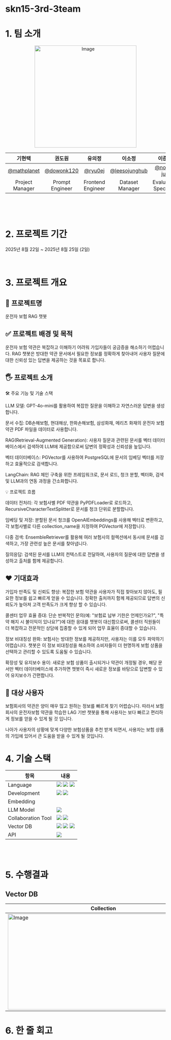 # skn15-3rd-3team

# 1. 팀 소개
<div align="center">
<img width="320" height="320" alt="Image" src="https://github.com/user-attachments/assets/34eb158f-413f-4f38-b1e4-6440ea6ae851" />


| 기현택     | 권도원     | 유의정     | 이소정     | 이준원     | 한승희    |
|:----------:|:----------:|:----------:|:----------:|:----------:|:----------:|
|[@mathplanet](https://github.com/mathplanet)|[@dowonk120](https://github.com/dowonk120)|[@ryu0ej](https://github.com/Rr-EJ)|[@leesojunghub](https://github.com/leesojunghub)|[@none-jun](https://github.com/none-jun)|[@seunghee-han](https://github.com/seunghee-han)|
|Project Manager | Prompt Engineer | Frontend Engineer | Dataset Manager  | Evaluation Specialist | Prompt Engineer |

</div>
<br/>
<br/>
<br/>

# 2. 프로젝트 기간
2025년 8월 22일 ~ 2025년 8월 25일 (2일)
<br/>
<br/>
<br/>	

# 3. 프로젝트 개요

## 📕 프로젝트명
운전자 보험 RAG 챗봇

## ✅ 프로젝트 배경 및 목적
운전자 보험 약관은 복잡하고 이해하기 어려워 가입자들이 궁금증을 해소하기 어렵습니다. 
RAG 챗봇은 방대한 약관 문서에서 필요한 정보를 정확하게 찾아내어 사용자 질문에 대한 신뢰성 있는 답변을 제공하는 것을 목표로 합니다.

## 🖐️ 프로젝트 소개
🛠️ 주요 기능 및 기술 스택

LLM 모델: GPT-4o-mini를 활용하여 복잡한 질문을 이해하고 자연스러운 답변을 생성합니다.

문서 수집: DB손해보험, 현대해상, 한화손해보험, 삼성화재, 메리츠 화재의 운전자 보험 약관 PDF 파일을 데이터로 사용합니다.

RAG(Retrieval-Augmented Generation): 사용자 질문과 관련된 문서를 벡터 데이터베이스에서 검색하여 LLM에 제공함으로써 답변의 정확성과 신뢰성을 높입니다.

벡터 데이터베이스: PGVector를 사용하여 PostgreSQL에 문서의 임베딩 벡터를 저장하고 효율적으로 검색합니다.

LangChain: RAG 체인 구축을 위한 프레임워크로, 문서 로드, 청크 분할, 벡터화, 검색 및 LLM과의 연동 과정을 간소화합니다.

💡 프로젝트 흐름

데이터 전처리: 각 보험사별 PDF 약관을 PyPDFLoader로 로드하고, RecursiveCharacterTextSplitter로 문서를 청크 단위로 분할합니다.

임베딩 및 저장: 분할된 문서 청크를 OpenAIEmbeddings를 사용해 벡터로 변환하고, 각 보험사별로 다른 collection_name을 지정하여 PGVector에 저장합니다.

다중 검색: EnsembleRetriever를 활용해 여러 보험사의 컬렉션에서 동시에 문서를 검색하고, 가장 관련성 높은 문서를 찾아냅니다.

질의응답: 검색된 문서를 LLM의 컨텍스트로 전달하여, 사용자의 질문에 대한 답변을 생성하고 출처를 함께 제공합니다.

## ❤️ 기대효과
가입자 만족도 및 신뢰도 향상: 복잡한 보험 약관을 사용자가 직접 찾아보지 않아도, 필요한 정보를 쉽고 빠르게 얻을 수 있습니다. 정확한 출처까지 함께 제공되므로 답변의 신뢰도가 높아져 고객 만족도가 크게 향상 할 수 있습니다.

콜센터 업무 효율 증대: 단순 반복적인 문의(예: "보험료 납부 기한은 언제인가요?", "특약 해지 시 불이익이 있나요?")에 대한 응대를 챗봇이 대신함으로써, 콜센터 직원들이 더 복잡하고 전문적인 상담에 집중할 수 있게 되어 업무 효율이 증대할 수 있습니다.

정보 비대칭성 완화: 보험사는 방대한 정보를 제공하지만, 사용자는 이를 모두 파악하기 어렵습니다. 챗봇은 이 정보 비대칭성을 해소하여 소비자들이 더 현명하게 보험 상품을 선택하고 관리할 수 있도록 도움될 수 있습니다.

확장성 및 유지보수 용이: 새로운 보험 상품이 출시되거나 약관이 개정될 경우, 해당 문서만 벡터 데이터베이스에 추가하면 챗봇이 즉시 새로운 정보를 바탕으로 답변할 수 있어 유지보수가 간편합니다.

## 👤 대상 사용자
보험회사의 약관은 양이 매우 많고 원하는 정보를 빠르게 찾기 어렵습니다. 따라서 보험회사의 운전자보험 약관을 학습한 LAG 기반 챗봇을 통해 사용자는 보다 빠르고 편리하게 정보를 얻을 수 있게 될 것 입니다.

나아가 사용자의 상황에 맞게 다양한 보험상품을 추천 받게 되면서, 사용자는 보험 상품의 가입에 있어서 큰 도움을 받을 수 있게 될 것입니다.


# 4. 기술 스택

| 항목    | 내용     |
| ---------- | ---------- |
| Language    | <img src="https://img.shields.io/badge/python-3776AB?style=for-the-badge&logo=python&logoColor=white"> <img src="https://img.shields.io/badge/langchain-1C3C3C?style=for-the-badge&logo=openai&logoColor=white"> <img src="https://img.shields.io/badge/RAG-FFCA28?style=for-the-badge&logo=rag&logoColor=white">    |
| Development    |<img src="https://img.shields.io/badge/streamlit-7952B3?style=for-the-badge&logo=streamlit&logoColor=white"> <img src="https://img.shields.io/badge/Visual Studio Code-61DAFB?style=for-the-badge&logo=VisualStudioCode&logoColor=white">    |
| Embedding    |      |
| LLM Model    | <img src="https://img.shields.io/badge/chatgpt_4o_mini-3776AB?style=for-the-badge&logo=openai&logoColor=white">      |
| Collaboration Tool    | <img src="https://img.shields.io/badge/github-181717?style=for-the-badge&logo=github&logoColor=white"> <img src="https://img.shields.io/badge/Discord-02569B?style=for-the-badge&logo=Discord&logoColor=white">     |
| Vector DB    |<img src="https://img.shields.io/badge/pgvector-00599C?style=for-the-badge&logo=pgvector&logoColor=white"> <img src="https://img.shields.io/badge/psycopg2-3776AB?style=for-the-badge&logo=psycopg2&logoColor=white"> <img src="https://img.shields.io/badge/PostgreSQL-0769AD?style=for-the-badge&logo=postgresql&logoColor=white">    |
| API    | <img src="https://img.shields.io/badge/OpenAI API-181717?style=for-the-badge&logo=openai&logoColor=white">    |












<br/>
<br/>


# 5. 수행결과

## Vector DB
| Collection    | Embedding     |
| ---------- | ---------- |
| <img width="600" height="300" alt="Image" src="https://github.com/user-attachments/assets/b77924a7-8c06-46e1-897d-e2baa56e0c69" /> | <img width="600" height="300" alt="Image" src="https://github.com/user-attachments/assets/6dc37fde-1434-450c-847e-9f1b7b1146cb" />  |


# 6. 한 줄 회고

